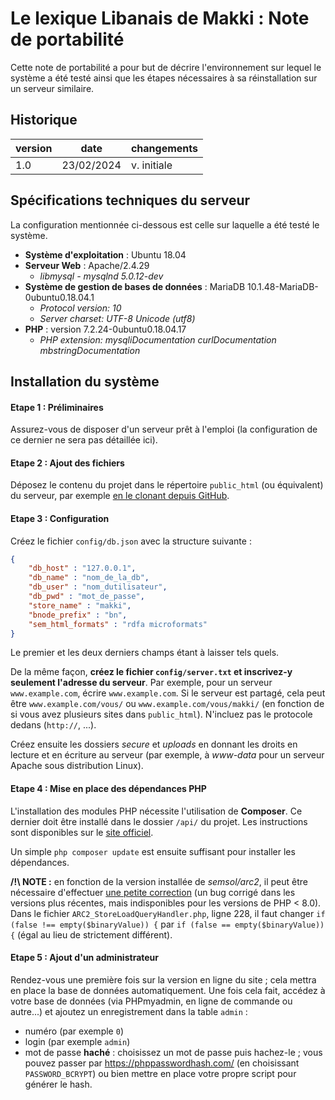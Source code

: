 # Le lexique Libanais de Makki : **Note de portabilité**

Cette note de portabilité a pour but de décrire l'environnement sur lequel le système a été testé ainsi que les étapes nécessaires à sa réinstallation sur un serveur similaire.

## Historique

| version | date | changements |
|---------|----|-------------|
| 1.0     |23/02/2024| v. initiale |

## Spécifications techniques du serveur

La configuration mentionnée ci-dessous est celle sur laquelle a été testé le système. 

- **Système d'exploitation** : Ubuntu 18.04
- **Serveur Web** : Apache/2.4.29 
    - *libmysql - mysqlnd 5.0.12-dev*
- **Système de gestion de bases de données** : MariaDB 10.1.48-MariaDB-0ubuntu0.18.04.1
    - *Protocol version: 10*
    - *Server charset: UTF-8 Unicode (utf8)*
- **PHP** : version 7.2.24-0ubuntu0.18.04.17
    - *PHP extension: mysqliDocumentation curlDocumentation mbstringDocumentation*

## Installation du système

#### Etape 1 : Préliminaires
Assurez-vous de disposer d'un serveur prêt à l'emploi (la configuration de ce dernier ne sera pas détaillée ici).

#### Etape 2 : Ajout des fichiers
Déposez le contenu du projet dans le répertoire `public_html` (ou équivalent) du serveur, par exemple [en le clonant depuis GitHub](https://docs.github.com/fr/repositories/creating-and-managing-repositories/cloning-a-repository).

#### Etape 3 : Configuration
Créez le fichier `config/db.json` avec la structure suivante :

```json
{
    "db_host" : "127.0.0.1",
    "db_name" : "nom_de_la_db",
    "db_user" : "nom_dutilisateur",
    "db_pwd" : "mot_de_passe",
    "store_name" : "makki",
    "bnode_prefix" : "bn",
    "sem_html_formats" : "rdfa microformats"
}
```

Le premier et les deux derniers champs étant à laisser tels quels.

De la même façon, **créez le fichier `config/server.txt` et inscrivez-y seulement l'adresse du serveur**.
Par exemple, pour un serveur `www.example.com`, écrire `www.example.com`. Si le serveur est partagé, cela peut être `www.example.com/vous/` ou `www.example.com/vous/makki/` (en fonction de si vous avez plusieurs sites dans `public_html`). N'incluez pas le protocole dedans (`http://`, ...).  

Créez ensuite les dossiers *secure* et *uploads* en donnant les droits en lecture et en écriture au serveur (par exemple, à *www-data* pour un serveur Apache sous distribution Linux).

#### Etape 4 : Mise en place des dépendances PHP

L'installation des modules PHP nécessite l'utilisation de **Composer**. Ce dernier doit être installé dans le dossier `/api/` du projet. Les instructions sont disponibles sur le [site officiel](https://getcomposer.org/doc/00-intro.md).

Un simple `php composer update` est ensuite suffisant pour installer les dépendances.

**/!\ NOTE :** en fonction de la version installée de *semsol/arc2*, il peut être nécessaire d'effectuer [une petite correction](https://github.com/semsol/arc2/issues/122) (un bug corrigé dans les versions plus récentes, mais indisponibles pour les versions de PHP < 8.0).
Dans le fichier `ARC2_StoreLoadQueryHandler.php`, ligne 228, il faut changer `if (false !== empty($binaryValue)) {` par `if (false == empty($binaryValue)) {` (égal au lieu de strictement différent).

#### Etape 5 : Ajout d'un administrateur

Rendez-vous une première fois sur la version en ligne du site ; cela mettra en place la base de données automatiquement. 
Une fois cela fait, accédez à votre base de données (via PHPmyadmin, en ligne de commande ou autre...) et ajoutez un enregistrement dans la table `admin` : 
- numéro (par exemple `0`)
- login (par exemple `admin`)
- mot de passe **haché** : choisissez un mot de passe puis hachez-le ; vous pouvez passer par https://phppasswordhash.com/ (en choisissant `PASSWORD_BCRYPT`) ou bien mettre en place votre propre script pour générer le hash.